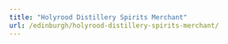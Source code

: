```yaml
---
title: "Holyrood Distillery Spirits Merchant"
url: /edinburgh/holyrood-distillery-spirits-merchant/
---
```

